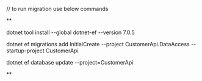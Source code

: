 // to run migration use below commands

**

dotnet tool install --global dotnet-ef --version 7.0.5

dotnet ef migrations add InitialCreate --project CustomerApi.DataAccess --startup-project CustomerApi

dotnet ef database update --project=CustomerApi

**
